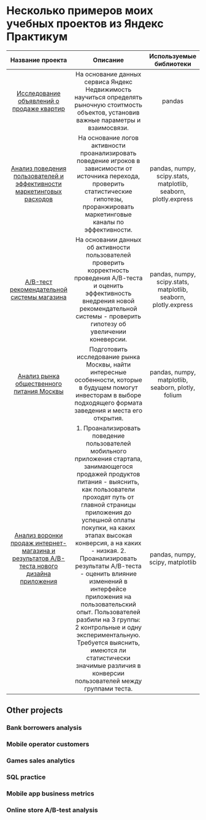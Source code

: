# Несколько примеров моих учебных проектов из Яндекс Практикум

| Название проекта | Описание | Используемые библиотеки |
| :----------------------: | :---------------------------:| :-----------------------: |
| [Исследование объявлений о продаже квартир](https://github.com/MezentsevIS/practucum_portfolio/tree/main/real_estate_ads) | На основание данных сервиса Яндекс Недвижимость научиться определять рыночную стоитмость объектов, установив важные параметры и взаимосвязи. | pandas |
| [Анализ поведения пользователей и эффективности маркетинговых расходов](https://github.com/MezentsevIS/practucum_portfolio/tree/main/gamers_behaviour_marketing_costs) | На основание логов активности проанализировать поведение игроков в зависимости от источника перехода, проверить статистические гипотезы, проранжировать маркетинговые каналы по эффективности.  | pandas, numpy, scipy.stats, matplotlib, seaborn, plotly.express |
| [A/B-тест рекомендательной системы магазина](https://github.com/MezentsevIS/practucum_portfolio/tree/main/recomender_system_ab_test) | На основании данных об активности пользователей проверить корректность проведения А/В-теста и оценить эффективность внедрения новой рекомендательной системы - проверить гипотезу об увеличении коневерсии. | pandas, numpy, scipy.stats, matplotlib, seaborn, plotly.express |
| [Анализ рынка общественного питания Москвы](https://github.com/MezentsevIS/practucum_portfolio/tree/main/moscow_catering_market) | Подготовить исследование рынка Москвы, найти интересные особенности, которые в будущем помогут инвесторам в выборе подходящего формата заведения и места его открытия. | pandas, numpy, matplotlib, seaborn, plotly, folium |
| [Анализ воронки продаж интернет-магазина и результатов А/В-теста нового дизайна приложения](https://github.com/MezentsevIS/practucum_portfolio/tree/main/egrocery_funnel_ab_test) | 1. Проанализировать поведение пользователей мобильного приложения стартапа, занимающегося продажей продуктов питания - выяснить, как пользователи проходят путь от главной страницы приложения до успешной оплаты покупки, на каких этапах высокая конверсия, а на каких - низкая. 2. Проанализировать результаты А/В-теста - оценить влияние изменений в интерфейсе приложения на пользовательский опыт. Пользователей разбили на 3 группы: 2 контрольные и одну экспериментальную. Требуется выяснить, имеются ли статистически значимые различия в конверсии пользователей между группами теста. | pandas, numpy, scipy, matplotlib |

## Other projects

### Bank borrowers analysis

### Mobile operator customers

### Games sales analytics

### SQL practice

### Mobile app business metrics

### Online store A/B-test analysis
